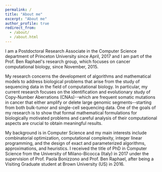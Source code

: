 ```yaml
---
permalink: /
title: "About me"
excerpt: "About me"
author_profile: true
redirect_from: 
  - /about/
  - /about.html
---
```


I am a Postdoctoral Research Associate in the Computer Science department of Princeton University since April, 2017 and I am part of the Prof. Ben Raphael's research group, which focuses on cancer computational biology, since November, 2015.

My research concerns the development of algorithms and mathematical models to address biological problems that arise from the study of sequencing data in the field of computational biology. In particular, my current research focuses on the identification and evolutionary study of Copy-Number Aberrations (CNAs)--which are frequent somatic mutations in cancer that either amplify or delete large genomic segments--starting from both bulk-tumor and single-cell sequencing data. One of the goals of my research is to show that formal mathematical formulations for biologically motivated problems and careful analysis of their computational aspects are crucial to obtain meaningful results.

My background is in Computer Science and my main interests include combinatorial optimization, computational complexity, integer linear programming, and the design of exact and parameterized algorithms, approximations, and heuristics. I received the title of PhD in Computer Science from the University of Milano-Bicocca (Italy) in 2017 under the supervision of Prof. Paola Bonizzono and Prof. Ben Raphael, after being a Visiting Graduate student at Brown University (US) in 2016.
